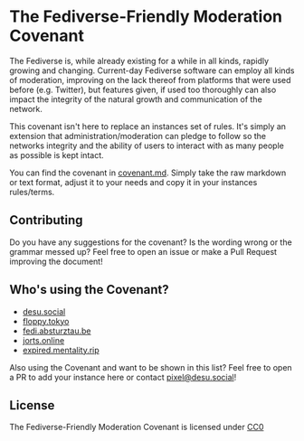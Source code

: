 # The Fediverse-Friendly Moderation Covenant

The Fediverse is, while already existing for a while in all kinds, rapidly growing and changing. Current-day Fediverse software can employ all kinds of moderation, improving on the lack thereof from platforms that were used before (e.g. Twitter), but features given, if used too thoroughly can also impact the integrity of the natural growth and communication of the network.

This covenant isn't here to replace an instances set of rules. It's simply an extension that administration/moderation can pledge to follow so the networks integrity and the ability of users to interact with as many people as possible is kept intact.

You can find the covenant in [covenant.md](covenant.md). Simply take the raw markdown or text format, adjust it to your needs  and copy it in your instances rules/terms.

## Contributing

Do you have any suggestions for the covenant? Is the wording wrong or the grammar messed up? Feel free to open an issue or make a Pull Request improving the document!

## Who's using the Covenant?

* [desu.social](https://desu.social)
* [floppy.tokyo](https://floppy.tokyo/)
* [fedi.absturztau.be](https://fedi.absturztau.be)
* [jorts.online](https://jorts.online)
* [expired.mentality.rip](https://expired.mentality.rip)

Also using the Covenant and want to be shown in this list? Feel free to open a PR to add your instance here or contact [pixel@desu.social](https://desu.social/@pixel)!

## License

The Fediverse-Friendly Moderation Covenant is licensed under [CC0](LICENSE)

